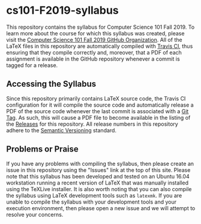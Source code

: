 # cs101-F2019-syllabus

This repository contains the syllabus for Computer Science 101 Fall 2019. To
learn more about the course for which this syllabus was created, please visit
the [Computer Science 101 Fall 2019 GitHub
Organization](https://github.com/Allegheny-Computer-Science-101-F2019). All of
the LaTeX files in this repository are automatically compiled with [Travis
CI](https://travis-ci.com/), thus ensuring that they compile correctly and,
moreover, that a PDF of each assignment is available in the GitHub repository
whenever a commit is tagged for a release.

## Accessing the Syllabus

Since this repository primarily contains LaTeX source code, the Travis CI
configuration for it will compile the source code and automatically release a
PDF of the source code whenever the last commit is associated with a [Git
Tag](https://git-scm.com/book/en/v2/Git-Basics-Tagging). As such, this will
cause a PDF file to become available in the listing of the
[Releases](https://github.com/Allegheny-Computer-Science-101-F2019/cs101-F2019-syllabus/releases)
for this repository. All release numbers in this repository adhere to the
[Semantic Versioning](http://semver.org/) standard.

## Problems or Praise

If you have any problems with compiling the syllabus, then please create an
issue in this repository using the "Issues" link at the top of this site. Please
note that this syllabus has been developed and tested on an Ubuntu 16.04
workstation running a recent version of LaTeX that was manually installed using
the TeXLive installer. It is also worth noting that you can also compile the
syllabus using LaTeX development tools such as `latexmk`. If you are unable to
compile the syllabus with your development tools and your execution environment,
then please open a new issue and we will attempt to resolve your concerns.
